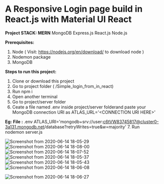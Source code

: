 # A Responsive Login page build in React.js with Material UI React

**Project STACK: MERN**
MongoDB Express.js React.js Node.js

**Prerequisites:**
1. Node ( Visit: https://nodejs.org/en/download/ to download node )
2. Nodemon package
3. MongoDB

**Steps to run this project:**
  1. Clone or download this project
  2. Go to project folder ( /Simple_login_from_in_react)
  3. Run npm i
  4. Open another terminal
  5. Go to project/server folder
  6. Ceate a file named .env inside project/server folderand paste your MongoDB connection URI as ATLAS_URL='\<CONNECTION URI HERE\>'
  
  **Eg:** 
  **File :** .env
  ATLAS_URI='mongodb+srv://user:c6tVW83745817@cluster0-3a131.mongodb.net/database?retryWrites=true&w=majority'
  7. Run nodemon server.js 

![Screenshot from 2020-06-14 18-05-29](https://user-images.githubusercontent.com/24733451/84593482-188ece80-ae6a-11ea-8c01-3eea66a30fd3.png)
![Screenshot from 2020-06-14 18-08-00](https://user-images.githubusercontent.com/24733451/84593462-10cf2a00-ae6a-11ea-9160-437bae54f740.png)
![Screenshot from 2020-06-14 18-07-52](https://user-images.githubusercontent.com/24733451/84593463-13318400-ae6a-11ea-99f7-3742c7a73f81.png)
![Screenshot from 2020-06-14 18-05-37](https://user-images.githubusercontent.com/24733451/84593481-17f63800-ae6a-11ea-99d6-8f40f7fd19a5.png)
![Screenshot from 2020-06-14 18-05-43](https://user-images.githubusercontent.com/24733451/84593478-175da180-ae6a-11ea-812c-551e4a711453.png)
![Screenshot from 2020-06-14 18-06-08](https://user-images.githubusercontent.com/24733451/84593471-1593de00-ae6a-11ea-883a-5a9fde4d5cd4.png)

![Screenshot from 2020-06-14 18-06-27](https://user-images.githubusercontent.com/24733451/84593467-1462b100-ae6a-11ea-87d5-4c6424919667.png)

